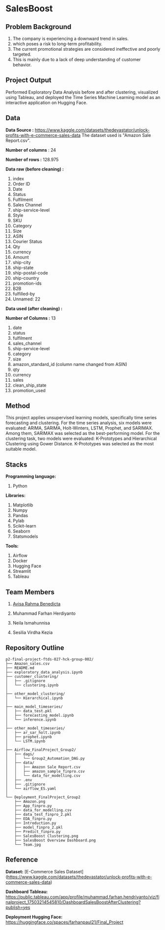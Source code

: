 # SalesBoost

## Problem Background

1. The company is experiencing a downward trend in sales.
2. which poses a risk to long-term profitability.
3. The current promotional strategies are considered ineffective and poorly targeted.
4. This is mainly due to a lack of deep understanding of customer behavior.


## Project Output

Performed Exploratory Data Analysis before and after clustering, visualized using Tableau, and deployed the Time Series Machine Learning model as an interactive application on Hugging Face.


## Data

**Data Source :** https://www.kaggle.com/datasets/thedevastator/unlock-profits-with-e-commerce-sales-data
The dataset used is "Amazon Sale Report.csv".

**Number of columns** : 24

**Number of rows :** 128.975

**Data raw (before cleaning) :**

1. index
2. Order ID
3. Date
4. Status
5. Fulfilment
6. Sales Channel
7. ship-service-level
8. Style
9. SKU
10. Category
11. Size
12. ASIN
13. Courier Status
14. Qty
15. currency
16. Amount
17. ship-city
18. ship-state
19. ship-postal-code
20. ship-country
21. promotion-ids
22. B2B
23. fulfilled-by
24. Unnamed: 22

**Data used (after cleaning) :**

**Number of Columns :** 13
1. date
2. status
3. fulfilment
4. sales_channel
5. ship-service-level
6. category
7. size
8. amazon_standard_id (column name changed from ASIN)
9. qty
10. currency
11. sales
12. clean_ship_state
13. promotion_used


## Method
This project applies unsupervised learning models, specifically time series forecasting and clustering. For the time series analysis, six models were evaluated: ARIMA, SARIMA, Holt-Winters, LSTM, Prophet, and SARIMAX. Among them, SARIMAX was selected as the best-performing model.
For the clustering task, two models were evaluated: K-Prototypes and Hierarchical Clustering using Gower Distance. K-Prototypes was selected as the most suitable model.


## Stacks
**Programming language:**
1. Python

**Libraries:**
1. Matplotlib
2. Numpy
3. Pandas
4. Pylab
5. Scikit-learn
6. Seaborn
7. Statsmodels

**Tools:**
1. Airflow
2. Docker
3. Hugging Face
4. Streamlit
5. Tableau


## Team Members

1. [Avisa Rahma Benedicta](https://www.linkedin.com/in/avisa-rahma-benedicta-7b354a200/)

2. Muhammad Farhan Herdiyanto

3. Neila Ismahunnisa

4. Sesilia Virdha Kezia


## Repository Outline

```
p2-final-project-ftds-027-hck-group-002/
├── Amazon_sales.csv
├── README.md
├── exploratory_data_analysis.ipynb
├── customer_clustering/
│   ├── .gitignore
│   └── clustering.ipynb
│
├── other_model_clustering/
│   └── Hierarchical.ipynb
│
├── main_model_timeseries/
│   ├── data_test.pkl
│   ├── forecasting_model.ipynb
│   └── inference.ipynb
│
├── other_model_timeseries/
│   ├── ar_sar_holt.ipynb
│   ├── prophet.ipynb
│   └── LSTM.ipynb
│ 
├── Airflow_FinalProject_Group2/
│   ├── dags/
│   │   └── Group2_Automation_DAG.py
│   ├── data/
│   │   ├── Amazon Sale Report.csv
│   │   ├── amazon_sample_finpro.csv
│   │   └── data_for_modelling.csv
│   ├── .env
│   ├── .gitignore
│   └── airflow_ES.yaml
│   
└── Deployment_FinalProject_Group2
    ├── Amazon.png
    ├── App_finpro.py
    ├── data_for_modelling.csv
    ├── data_test_finpro_2.pkl
    ├── EDA_finpro.py
    ├── Introduction.py
    ├── model_finpro_2.pkl
    ├── Predict_finpro.py
    ├── SalesBoost Clustering.png
    ├── SalesBoost Overview Dashboard.png
    └── Team.jpg

```

## Reference
**Dataset:**
[E-Commerce Sales Dataset] (https://www.kaggle.com/datasets/thedevastator/unlock-profits-with-e-commerce-sales-data)

**Dashboard Tableau:**
https://public.tableau.com/app/profile/muhammad.farhan.hendriyanto/viz/finalproject_17503214545810/DashboardSalesBoostAfterClustering?publish=yes

**Deployment Hugging Face:**
https://huggingface.co/spaces/farhanpaul21/Final_Project
